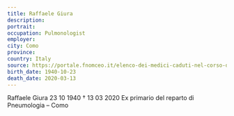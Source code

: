 ```yaml
---
title: Raffaele Giura
description: 
portrait: 
occupation: Pulmonologist
employer: 
city: Como
province: 
country: Italy 
source: https://portale.fnomceo.it/elenco-dei-medici-caduti-nel-corso-dellepidemia-di-covid-19/
birth_date: 1940-10-23
death_date: 2020-03-13
---
```


Raffaele Giura 23 10 1940 † 13 03 2020
Ex primario del reparto di Pneumologia – Como
